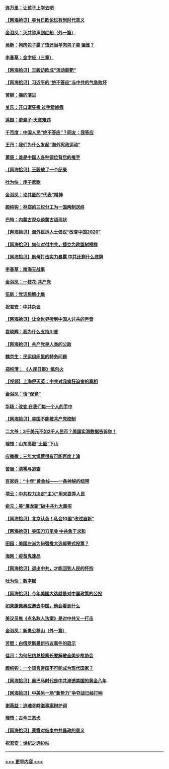 #### [连万里：让孩子上学去吧](../pages/nsc993/n12385309.md?t=09072302) 
#### [【网海拾贝】美台日欧论坛有划时代意义](../pages/nsc993/n12385232.md?t=09072302) 
#### [金浴凤：灭共钟声到红船（外一篇）](../pages/nsc993/n12385154.md?t=09072302) 
#### [吴新：狗肉包子露了馅还当羊肉包子卖 骗谁？](../pages/nsc993/n12385133.md?t=09072302) 
#### [李春草：金字经（三章）](../pages/nsc993/n12383691.md?t=09072302) 
#### [【网海拾贝】王毅访欧成“流动箭靶”](../pages/nsc993/n12383338.md?t=09072302) 
#### [【网海拾贝】习近平的“绝不答应”与中共的气急败坏](../pages/nsc993/n12382819.md?t=09072302) 
#### [苦胆：摘的演进](../pages/nsc993/n12382619.md?t=09072302) 
#### [关乐：开口谎狂撒 过手猛掺假](../pages/nsc993/n12382604.md?t=09072302) 
#### [莲园：更漏子‧天意难违](../pages/nsc993/n12382598.md?t=09072302) 
#### [千百度：中国人民“绝不答应”？网友：我答应](../pages/nsc993/n12382024.md?t=09072302) 
#### [王丹：我们为什么发起“海外宪政运动”](../pages/nsc993/n12380286.md?t=09072302) 
#### [萧辰：谁是中国人各种错位背后的推手](../pages/nsc993/n12379800.md?t=09072302) 
#### [【网海拾贝】王毅破了一个纪录](../pages/nsc993/n12379251.md?t=09072302) 
#### [吐为快：庚子悲歌](../pages/nsc993/n12378821.md?t=09072302) 
#### [金浴凤：论共匪的“代表”精神](../pages/nsc993/n12377546.md?t=09072302) 
#### [颜纯钩：林郑的三权分工为一国两制送终](../pages/nsc993/n12377306.md?t=09072302) 
#### [巴特：内蒙古观众谈蒙古语现状](../pages/nsc993/n12376923.md?t=09072302) 
#### [【网海拾贝】海外民运人士倡议“改变中国2020”](../pages/nsc993/n12376682.md?t=09072302) 
#### [【网海拾贝】如何对付中共，捷克为欧盟树榜样](../pages/nsc993/n12374209.md?t=09072302) 
#### [【网海拾贝】航母打击实力暴露 中共还剩什么底牌](../pages/nsc993/n12371825.md?t=09072302) 
#### [李春草：南海无战事](../pages/nsc993/n12371159.md?t=09072302) 
#### [金浴凤：一枝花·共产党](../pages/nsc993/n12368757.md?t=09072302) 
#### [伍新：党话民解小集](../pages/nsc993/n12366907.md?t=09072302) 
#### [祝君安：中共杂谈](../pages/nsc993/n12366076.md?t=09072302) 
#### [【网海拾贝】让全世界听到中国人讨共的声音](../pages/nsc993/n12365569.md?t=09072302) 
#### [袁晓辉：我为什么支持川普](../pages/nsc993/n12362670.md?t=09072302) 
#### [【网海拾贝】共产党是人类的公敌](../pages/nsc993/n12363182.md?t=09072302) 
#### [魏京生：民运组织里的特务问题](../pages/nsc993/n12363010.md?t=09072302) 
#### [郑纯清： 《人民日报》纸包火](../pages/nsc993/n12362706.md?t=09072302) 
#### [【视频】上海倪天英：中共对我疯狂迫害的真相](../pages/nsc993/n12356341.md?t=09072302) 
#### [金浴凤：话“保党”](../pages/nsc993/n12361867.md?t=09072302) 
#### [华旸：改变 在我们每一个人的手中](../pages/nsc993/n12361774.md?t=09072302) 
#### [【网海拾贝】美国不能被共产党控制](../pages/nsc993/n12360271.md?t=09072302) 
#### [二大爷：3千美元不如2千人民币？美国实测数据告诉你！](../pages/nsc993/n12358563.md?t=09072302) 
#### [理悟：山东高密“土匪”下山](../pages/nsc993/n12358535.md?t=09072302) 
#### [应微微：三年大饥荒很有可能再度上演](../pages/nsc993/n12358523.md?t=09072302) 
#### [苦胆：清零与追查](../pages/nsc993/n12358501.md?t=09072302) 
#### [百家姓：“十年”黄金线——一条神秘的纽带](../pages/nsc993/n12358319.md?t=09072302) 
#### [项云：中共权力决定“主义”用来耍弄人民](../pages/nsc993/n12358172.md?t=09072302) 
#### [俞元：美“屠龙斩”破中共九大毒招](../pages/nsc993/n12357822.md?t=09072302) 
#### [【网海拾贝】北京认怂！私会10国“改过自新”](../pages/nsc993/n12357784.md?t=09072302) 
#### [【网海拾贝】美国刀刀见骨 中共急于求和](../pages/nsc993/n12355511.md?t=09072302) 
#### [田园：美国左派为何强推大选邮寄式投票？](../pages/nsc993/n12352963.md?t=09072302) 
#### [海网：疫苗鬼速品](../pages/nsc993/n12354438.md?t=09072302) 
#### [【网海拾贝】退出中共，才能回到人民的怀抱](../pages/nsc993/n12352634.md?t=09072302) 
#### [吐为快：数字赋](../pages/nsc993/n12352317.md?t=09072302) 
#### [【网海拾贝】今年美国大选就是对中国政策的公投](../pages/nsc993/n12350973.md?t=09072302) 
#### [如果蓬佩奥应邀去中国，他会看到什么](../pages/nsc993/n12350945.md?t=09072302) 
#### [美议员推《点名敌人法案》是对中共又一打击](../pages/nsc993/n12350765.md?t=09072302) 
#### [金浴凤：新愚公移山（外一篇）](../pages/nsc993/n12350253.md?t=09072302) 
#### [苦胆：白俄罗斯最新抗议事件的启示](../pages/nsc993/n12349989.md?t=09072302) 
#### [佳月：为何纽约总检察长要解散全美步枪协会](../pages/nsc993/n12349939.md?t=09072302) 
#### [颜纯钩：一个谎言帝国不可能成为现代国家？](../pages/nsc993/n12349898.md?t=09072302) 
#### [【网海拾贝】奥巴马时代是中共渗透美国的黄金八年](../pages/nsc993/n12349284.md?t=09072302) 
#### [【网海拾贝】中美另一场“新势力”争夺战已经打响](../pages/nsc993/n12346998.md?t=09072302) 
#### [谢燕益：追魂寻衅滋事案辩护词](../pages/nsc993/n12346892.md?t=09072302) 
#### [理悟：古今三恶犬](../pages/nsc993/n12345190.md?t=09072302) 
#### [【网海拾贝】蔡霞对结束中共暴政的意义](../pages/nsc993/n12344263.md?t=09072302) 
#### [祝君安：世纪之选边站](../pages/nsc993/n12342382.md?t=09072302) 

----
#### [ >>> 更早内容 <<< ](../indexes/nsc993-earlier.md)
